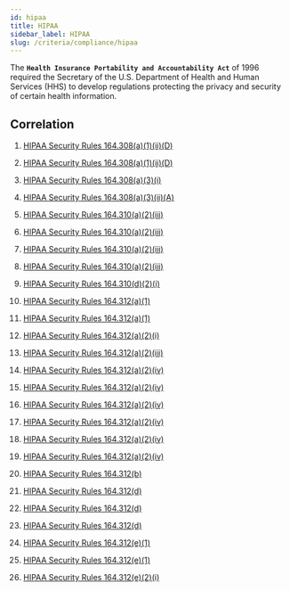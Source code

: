 ```yaml
---
id: hipaa
title: HIPAA
sidebar_label: HIPAA
slug: /criteria/compliance/hipaa
---
```


The **`Health Insurance Portability and Accountability Act`**
of 1996 required the Secretary of the U.S.
Department of Health and Human Services (HHS)
to develop regulations protecting the privacy
and security of certain health information.

## Correlation

1. [HIPAA Security Rules 164.308(a)(1)(ii)(D)](/criteria/requirements/084)

1. [HIPAA Security Rules 164.308(a)(1)(ii)(D)](/criteria/requirements/085)

1. [HIPAA Security Rules 164.308(a)(3)(i)](/criteria/requirements/095)

1. [HIPAA Security Rules 164.308(a)(3)(ii)(A)](/criteria/requirements/034)

1. [HIPAA Security Rules 164.310(a)(2)(iii)](/criteria/requirements/229)

1. [HIPAA Security Rules 164.310(a)(2)(iii)](/criteria/requirements/231)

1. [HIPAA Security Rules 164.310(a)(2)(iii)](/criteria/requirements/095)

1. [HIPAA Security Rules 164.310(a)(2)(iii)](/criteria/requirements/114)

1. [HIPAA Security Rules 164.310(d)(2)(i)](/criteria/requirements/214)

1. [HIPAA Security Rules 164.312(a)(1)](/criteria/requirements/229)

1. [HIPAA Security Rules 164.312(a)(1)](/criteria/requirements/096)

1. [HIPAA Security Rules 164.312(a)(2)(i)](/criteria/requirements/143)

1. [HIPAA Security Rules 164.312(a)(2)(iii)](/criteria/requirements/023)

1. [HIPAA Security Rules 164.312(a)(2)(iv)](/criteria/requirements/147)

1. [HIPAA Security Rules 164.312(a)(2)(iv)](/criteria/requirements/148)

1. [HIPAA Security Rules 164.312(a)(2)(iv)](/criteria/requirements/149)

1. [HIPAA Security Rules 164.312(a)(2)(iv)](/criteria/requirements/370)

1. [HIPAA Security Rules 164.312(a)(2)(iv)](/criteria/requirements/371)

1. [HIPAA Security Rules 164.312(a)(2)(iv)](/criteria/requirements/372)

1. [HIPAA Security Rules 164.312(b)](/criteria/requirements/075)

1. [HIPAA Security Rules 164.312(d)](/criteria/requirements/229)

1. [HIPAA Security Rules 164.312(d)](/criteria/requirements/231)

1. [HIPAA Security Rules 164.312(d)](/criteria/requirements/096)

1. [HIPAA Security Rules 164.312(e)(1)](/criteria/requirements/255)

1. [HIPAA Security Rules 164.312(e)(1)](/criteria/requirements/257)

1. [HIPAA Security Rules 164.312(e)(2)(i)](/criteria/requirements/214)
